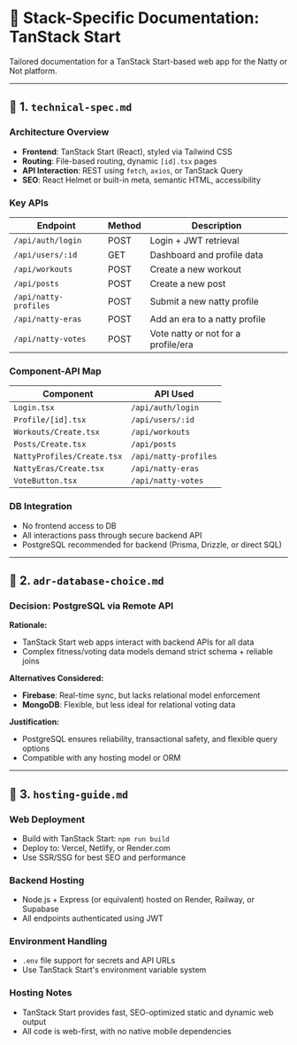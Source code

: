# 📘 Stack-Specific Documentation: TanStack Start

Tailored documentation for a TanStack Start-based web app for the Natty or Not platform.

---

## 📁 1. `technical-spec.md`

### Architecture Overview

* **Frontend**: TanStack Start (React), styled via Tailwind CSS
* **Routing**: File-based routing, dynamic `[id].tsx` pages
* **API Interaction**: REST using `fetch`, `axios`, or TanStack Query
* **SEO**: React Helmet or built-in meta, semantic HTML, accessibility

### Key APIs

| Endpoint                | Method | Description                                 |
| ----------------------- | ------ | ------------------------------------------- |
| `/api/auth/login`       | POST   | Login + JWT retrieval                       |
| `/api/users/:id`        | GET    | Dashboard and profile data                  |
| `/api/workouts`         | POST   | Create a new workout                        |
| `/api/posts`            | POST   | Create a new post                           |
| `/api/natty-profiles`   | POST   | Submit a new natty profile                  |
| `/api/natty-eras`       | POST   | Add an era to a natty profile               |
| `/api/natty-votes`      | POST   | Vote natty or not for a profile/era         |

### Component-API Map

| Component               | API Used                |
| ----------------------- | ----------------------- |
| `Login.tsx`             | `/api/auth/login`       |
| `Profile/[id].tsx`      | `/api/users/:id`        |
| `Workouts/Create.tsx`   | `/api/workouts`         |
| `Posts/Create.tsx`      | `/api/posts`            |
| `NattyProfiles/Create.tsx` | `/api/natty-profiles` |
| `NattyEras/Create.tsx`  | `/api/natty-eras`       |
| `VoteButton.tsx`        | `/api/natty-votes`      |

### DB Integration

* No frontend access to DB
* All interactions pass through secure backend API
* PostgreSQL recommended for backend (Prisma, Drizzle, or direct SQL)

---

## 📁 2. `adr-database-choice.md`

### Decision: PostgreSQL via Remote API

**Rationale:**

* TanStack Start web apps interact with backend APIs for all data
* Complex fitness/voting data models demand strict schema + reliable joins

**Alternatives Considered:**

* **Firebase**: Real-time sync, but lacks relational model enforcement
* **MongoDB**: Flexible, but less ideal for relational voting data

**Justification:**

* PostgreSQL ensures reliability, transactional safety, and flexible query options
* Compatible with any hosting model or ORM

---

## 📁 3. `hosting-guide.md`

### Web Deployment

* Build with TanStack Start: `npm run build`
* Deploy to: Vercel, Netlify, or Render.com
* Use SSR/SSG for best SEO and performance

### Backend Hosting

* Node.js + Express (or equivalent) hosted on Render, Railway, or Supabase
* All endpoints authenticated using JWT

### Environment Handling

* `.env` file support for secrets and API URLs
* Use TanStack Start's environment variable system

### Hosting Notes

* TanStack Start provides fast, SEO-optimized static and dynamic web output
* All code is web-first, with no native mobile dependencies 